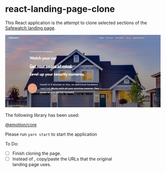 # react-landing-page-clone

This React application is the attempt to clone selected sections of the [Safewatch landing page](https://usesafewatch.com/).

![Screenshot](./screenshot.jpg)

The following library has been used:

[@emotion/core](https://www.npmjs.com/package/@emotion/core)

Please run `yarn start` to start the application

To Do:

- [ ] Finish cloning the page.
- [ ] Instead of <a href='www.example.com'></a>, copy/paste the URLs that the original  
       landing page uses.
